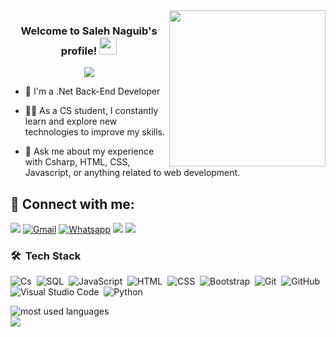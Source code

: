 
<img width="250" align="right" src="https://c.tenor.com/_DOBjnGspYAAAAAM/code-coding.gif">

<h3 align="center">
  Welcome to Saleh Naguib's profile!
  <img src="https://media.giphy.com/media/hvRJCLFzcasrR4ia7z/giphy.gif" width="28">
</h3>

<!-- Typing SVG by DenverCoder1 - https://github.com/DenverCoder1/readme-typing-svg -->
<p align="center">
  <a href="https://github.com/DenverCoder1/readme-typing-svg"><img src="https://readme-typing-svg.herokuapp.com/?lines=.Net%20Back-End%20Web%20Developer;Always%20learning%20new%20things&font=Fira%20Code&center=true&width=440&height=45&color=00DF67&vCenter=true&size=22"></a>
</p>  

- 🏢 I'm a .Net Back-End Developer
- 👨‍💻 As a CS student, I constantly learn and explore new technologies to improve my skills.
- 💬 Ask me about my experience with Csharp, HTML, CSS, Javascript, or anything related to web development.

  </div>
## 💌 Connect with me:
<a href="https://www.linkedin.com/in/saleh-naguib-3545b3246" target="_blank"><img src="https://img.shields.io/badge/-Eslam%20Shaban-0077B5?style=for-the-badge&logo=Linkedin&logoColor=white"/></a>
[![Gmail](https://img.shields.io/badge/Gmail-D14836?style=for-the-badge&logo=gmail&logoColor=white&link=mailto:salehna134@gmail.com)](mailto:salehna134@gmail.com)
[![Whatsapp](https://img.shields.io/badge/-Whatsapp-075e54?style=for-the-badge&logo=Whatsapp&logoColor=white)](https://api.whatsapp.com/send?phone=201015644976)
<a href="https://t.me/SalehNaguib" target="_blank"><img src="https://img.shields.io/badge/-Saleh%20Naguib-0077B5?style=for-the-badge&logo=Telegram&logoColor=white"/></a>
<a href="https://www.facebook.com/saleh.mohmed.5201" target="_blank"><img src="https://img.shields.io/badge/-Saleh%20Naguib-0077B5?style=for-the-badge&logo=Facebook&logoColor=white"/></a>

### 🛠 &nbsp;Tech Stack
![Cs](https://img.shields.io/badge/-C%20sharp%20-05122A?style=flat&logo=dot-net)&nbsp;
![SQL](https://img.shields.io/badge/-SQL-05122A?style=flat&logo=node.js&logoColor=339933)&nbsp;
![JavaScript](https://img.shields.io/badge/-JavaScript-05122A?style=flat&logo=javascript)&nbsp;
![HTML](https://img.shields.io/badge/-HTML-05122A?style=flat&logo=HTML5)&nbsp;
![CSS](https://img.shields.io/badge/-CSS-05122A?style=flat&logo=CSS3&logoColor=1572B6)&nbsp;
![Bootstrap](https://img.shields.io/badge/-Bootstrap-05122A?style=flat&logo=bootstrap&logoColor=563D7C)&nbsp;
![Git](https://img.shields.io/badge/-Git-05122A?style=flat&logo=git)&nbsp;
![GitHub](https://img.shields.io/badge/-GitHub-05122A?style=flat&logo=github)&nbsp;
![Visual Studio Code](https://img.shields.io/badge/-Visual%20Studio%20Code-05122A?style=flat&logo=visual-studio-code&logoColor=007ACC)&nbsp;
![Python](https://img.shields.io/badge/-Python%20-05122A?style=flat&logo=python)&nbsp;




<img align="left" src="https://github-readme-stats.vercel.app/api/top-langs?username=SalehNaguib&show_icons=true&locale=en&layout=compact&theme=radical" alt="most used languages" />
<br>
<a href="https://komarev.com/ghpvc/?username=SalehNaguib&style=for-the-badge">
    <img src="https://komarev.com/ghpvc/?username=SalehNaguib&style=for-the-badge">
</a>
